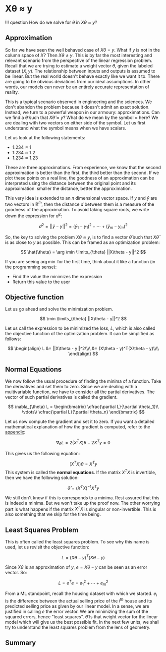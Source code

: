 # Xθ ≈ y

!!! question
    How do we solve for $\theta$ in $X\theta \approx y$?



## Approximation

So far we have seen the well behaved case of $X\theta = y$. What if $y$ is not in the column space of $X$? Then $X\theta \neq y$. This is by far the most interesting and relevant scenario from the perspective of the linear regression problem. Recall that we are trying to estimate a weight vector $\theta$, given the labeled dataset $(X, y)$. The relationship between inputs and outputs is assumed to be linear. But the real world doesn't behave exactly like we want it to. There are going to be obvious deviations from our ideal assumptions. In other words, our models can never be an entirely accurate representation of reality.

This is a typical scenario observed in engineering and the sciences. We don't abandon the problem because it doesn't admit an exact solution. Instead, we turn to a powerful weapon in our armoury: approximations. Can we find a $\hat{\theta}$ such that $X \hat{\theta} \approx y$? What do we mean by the symbol $\approx$ here? We are dealing with two vectors on either side of the symbol. Let us first understand what the symbol means when we have scalars.

Let us look at the following statements:

- $1.234 \approx 1$
- $1.234 \approx 1.2$
- $1.234 \approx 1.23$

These are three approximations. From experience, we know that the second approximation is better than the first, the third better than the second. If we plot these points on a real line, the goodness of an approximation can be interpreted using the distance between the original point and its approximation: smaller the distance, better the approximation.

This very idea is extended to an $n$ dimensional vector space. If $y$ and $\hat{y}$ are two vectors in $\mathbb{R}^m$, then the distance $d$ between them is a measure of the goodness of the approximation. To avoid taking square roots, we write down the expression for $d^2$:


$$
d^2 = ||\hat{y} - y||^2 = (\hat{y}_1 - y_1)^2 + \cdots + (\hat{y}_m - y_m)^2
$$


So, the key to solving the problem $X\theta \approx y$, is to find a vector $\hat{\theta}$ such that $X\hat{\theta}$ is as close to $y$ as possible. This can be framed as an optimization problem:


$$
\hat{\theta} = \arg \min \limits_{\theta} ||X\theta - y||^2
$$


If you are seeing $\arg \min$ for the first time, think about it like a function (in the programming sense):

- Find the value the minimizes the expression
- Return this value to the user



## Objective function

Let us go ahead and solve the minimization problem.


$$
\min \limits_{\theta} ||X\theta - y||^2
$$


Let us call the expression to be minimized the loss, $L$, which is also called the objective function of the optimization problem. It can be simplified as follows:


$$
\begin{align}
L &= ||X\theta - y||^2\\\\
&= (X\theta - y)^T(X\theta - y)\\\\
\end{align}
$$



## Normal Equations

We now follow the usual procedure of finding the minima of a function. Take the derivatives and set them to zero. Since we are dealing with a multivariable function, we have to consider all the partial derivatives. The vector of such partial derivatives is called the gradient.


$$
\nabla_{\theta} L = \begin{bmatrix}
\cfrac{\partial L}{\partial \theta_1}\\
\vdots\\
\cfrac{\partial L}{\partial \theta_n}
\end{bmatrix}
$$


Let us now compute the gradient and set it to zero. If you want a detailed mathematical explanation of how the gradient is computed, refer to the [appendix](../appendix/0-gradients.md):



$$
\nabla_{\theta} L = 2(X^TX)\theta - 2X^Ty = 0
$$



This gives us the following equation:

$$
(X^TX) \theta = X^Ty
$$
This system is called the **normal equations**. If the matrix $X^TX$ is invertible, then we have the following solution:


$$
\hat{\theta} = (X^TX)^{-1} X^Ty
$$


We still don't know if this is corresponds to a minima. Rest assured that this is indeed a minima. But we won't take up the proof now. The other worrying part is what happens if the matrix $X^TX$ is singular or non-invertible. This is also something that we skip for the time being.



## Least Squares Problem

This is often called the least squares problem. To see why this name is used, let us revisit the objective function:


$$
L = (X\theta - y)^T (X\theta - y)
$$


Since $X\theta$ is an approximation of $y$, $e = X\theta - y$ can be seen as an error vector. So:


$$
L = e^T e = e_1^2 + \cdots + e_m^2
$$


From a ML standpoint, recall the housing dataset with which we started. $e_i$ is the difference between the actual selling price of the $i^{th}$ house and its predicted selling price as given by our linear model. In a sense, we are justified in calling $e$ the error vector. We are minimizing the sum of the squared errors, hence "least squares". $\hat{\theta}$ is that weight vector for the linear model which will give us the best possible fit. In the next few units, we shall try to understand the least squares problem from the lens of geometry.



## Summary

